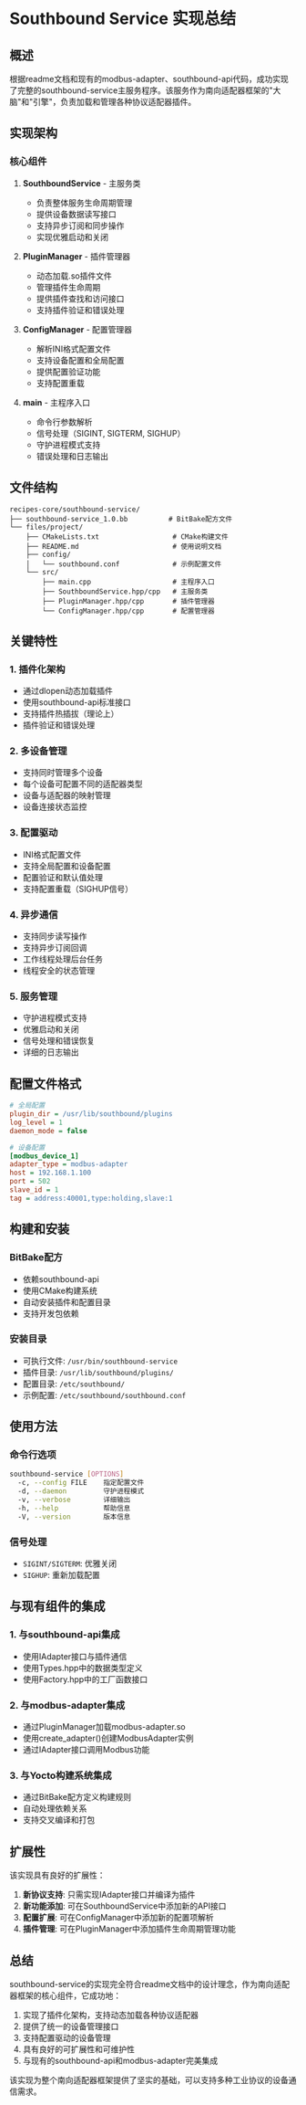 # Southbound Service 实现总结

## 概述

根据readme文档和现有的modbus-adapter、southbound-api代码，成功实现了完整的southbound-service主服务程序。该服务作为南向适配器框架的"大脑"和"引擎"，负责加载和管理各种协议适配器插件。

## 实现架构

### 核心组件

1. **SouthboundService** - 主服务类
   - 负责整体服务生命周期管理
   - 提供设备数据读写接口
   - 支持异步订阅和同步操作
   - 实现优雅启动和关闭

2. **PluginManager** - 插件管理器
   - 动态加载.so插件文件
   - 管理插件生命周期
   - 提供插件查找和访问接口
   - 支持插件验证和错误处理

3. **ConfigManager** - 配置管理器
   - 解析INI格式配置文件
   - 支持设备配置和全局配置
   - 提供配置验证功能
   - 支持配置重载

4. **main** - 主程序入口
   - 命令行参数解析
   - 信号处理（SIGINT, SIGTERM, SIGHUP）
   - 守护进程模式支持
   - 错误处理和日志输出

## 文件结构

```
recipes-core/southbound-service/
├── southbound-service_1.0.bb          # BitBake配方文件
└── files/project/
    ├── CMakeLists.txt                  # CMake构建文件
    ├── README.md                       # 使用说明文档
    ├── config/
    │   └── southbound.conf             # 示例配置文件
    └── src/
        ├── main.cpp                    # 主程序入口
        ├── SouthboundService.hpp/cpp   # 主服务类
        ├── PluginManager.hpp/cpp       # 插件管理器
        └── ConfigManager.hpp/cpp       # 配置管理器
```

## 关键特性

### 1. 插件化架构
- 通过dlopen动态加载插件
- 使用southbound-api标准接口
- 支持插件热插拔（理论上）
- 插件验证和错误处理

### 2. 多设备管理
- 支持同时管理多个设备
- 每个设备可配置不同的适配器类型
- 设备与适配器的映射管理
- 设备连接状态监控

### 3. 配置驱动
- INI格式配置文件
- 支持全局配置和设备配置
- 配置验证和默认值处理
- 支持配置重载（SIGHUP信号）

### 4. 异步通信
- 支持同步读写操作
- 支持异步订阅回调
- 工作线程处理后台任务
- 线程安全的状态管理

### 5. 服务管理
- 守护进程模式支持
- 优雅启动和关闭
- 信号处理和错误恢复
- 详细的日志输出

## 配置文件格式

```ini
# 全局配置
plugin_dir = /usr/lib/southbound/plugins
log_level = 1
daemon_mode = false

# 设备配置
[modbus_device_1]
adapter_type = modbus-adapter
host = 192.168.1.100
port = 502
slave_id = 1
tag = address:40001,type:holding,slave:1
```

## 构建和安装

### BitBake配方
- 依赖southbound-api
- 使用CMake构建系统
- 自动安装插件和配置目录
- 支持开发包依赖

### 安装目录
- 可执行文件: `/usr/bin/southbound-service`
- 插件目录: `/usr/lib/southbound/plugins/`
- 配置目录: `/etc/southbound/`
- 示例配置: `/etc/southbound/southbound.conf`

## 使用方法

### 命令行选项
```bash
southbound-service [OPTIONS]
  -c, --config FILE    指定配置文件
  -d, --daemon         守护进程模式
  -v, --verbose        详细输出
  -h, --help           帮助信息
  -V, --version        版本信息
```

### 信号处理
- `SIGINT/SIGTERM`: 优雅关闭
- `SIGHUP`: 重新加载配置

## 与现有组件的集成

### 1. 与southbound-api集成
- 使用IAdapter接口与插件通信
- 使用Types.hpp中的数据类型定义
- 使用Factory.hpp中的工厂函数接口

### 2. 与modbus-adapter集成
- 通过PluginManager加载modbus-adapter.so
- 使用create_adapter()创建ModbusAdapter实例
- 通过IAdapter接口调用Modbus功能

### 3. 与Yocto构建系统集成
- 通过BitBake配方定义构建规则
- 自动处理依赖关系
- 支持交叉编译和打包

## 扩展性

该实现具有良好的扩展性：

1. **新协议支持**: 只需实现IAdapter接口并编译为插件
2. **新功能添加**: 可在SouthboundService中添加新的API接口
3. **配置扩展**: 可在ConfigManager中添加新的配置项解析
4. **插件管理**: 可在PluginManager中添加插件生命周期管理功能

## 总结

southbound-service的实现完全符合readme文档中的设计理念，作为南向适配器框架的核心组件，它成功地：

1. 实现了插件化架构，支持动态加载各种协议适配器
2. 提供了统一的设备管理接口
3. 支持配置驱动的设备管理
4. 具有良好的可扩展性和可维护性
5. 与现有的southbound-api和modbus-adapter完美集成

该实现为整个南向适配器框架提供了坚实的基础，可以支持多种工业协议的设备通信需求。
